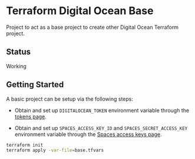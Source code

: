 # Terraform Digital Ocean Base

Project to act as a base project to create other Digital Ocean Terraform
project.

## Status

Working

## Getting Started

A basic project can be setup via the following steps:

- Obtain and set up `DIGITALOCEAN_TOKEN` environment variable through the
  [tokens page](https://cloud.digitalocean.com/account/api/tokens).
<!-- TODO This is only necessary if you need to use Spaces -->
- Obtain and set up `SPACES_ACCESS_KEY_ID` and `SPACES_SECRET_ACCESS_KEY`
  environment variable through the [Spaces access keys
  page](https://cloud.digitalocean.com/spaces/access_keys).

```bash
terraform init
terraform apply -var-file=base.tfvars
```

